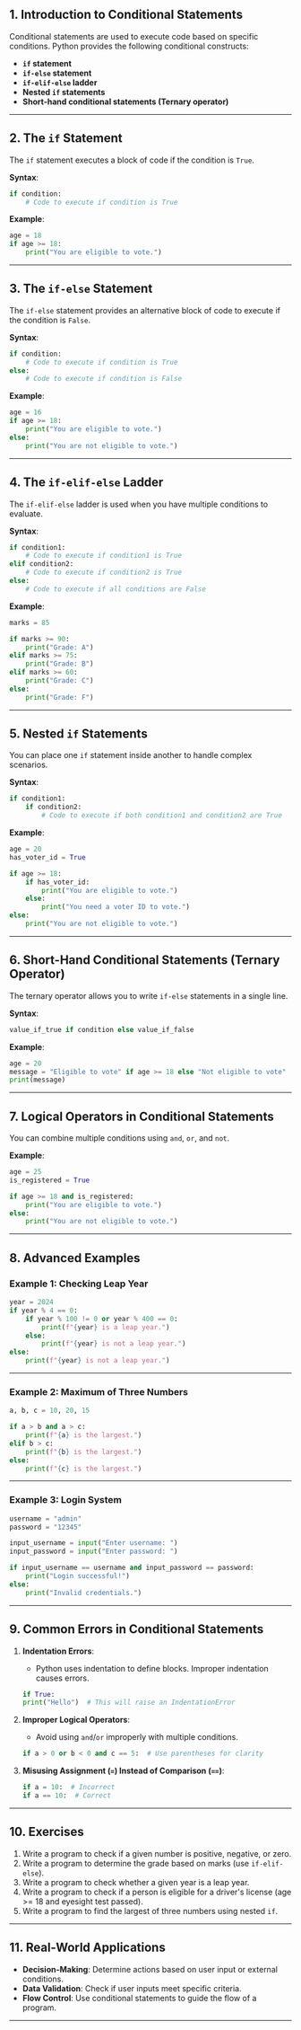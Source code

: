 
## **1. Introduction to Conditional Statements**
Conditional statements are used to execute code based on specific conditions. Python provides the following conditional constructs:

- **`if` statement**
- **`if-else` statement**
- **`if-elif-else` ladder**
- **Nested `if` statements**
- **Short-hand conditional statements (Ternary operator)**

---

## **2. The `if` Statement**
The `if` statement executes a block of code if the condition is `True`.

**Syntax**:
```python
if condition:
    # Code to execute if condition is True
```

**Example**:
```python
age = 18
if age >= 18:
    print("You are eligible to vote.")
```

---

## **3. The `if-else` Statement**
The `if-else` statement provides an alternative block of code to execute if the condition is `False`.

**Syntax**:
```python
if condition:
    # Code to execute if condition is True
else:
    # Code to execute if condition is False
```

**Example**:
```python
age = 16
if age >= 18:
    print("You are eligible to vote.")
else:
    print("You are not eligible to vote.")
```

---

## **4. The `if-elif-else` Ladder**
The `if-elif-else` ladder is used when you have multiple conditions to evaluate.

**Syntax**:
```python
if condition1:
    # Code to execute if condition1 is True
elif condition2:
    # Code to execute if condition2 is True
else:
    # Code to execute if all conditions are False
```

**Example**:
```python
marks = 85

if marks >= 90:
    print("Grade: A")
elif marks >= 75:
    print("Grade: B")
elif marks >= 60:
    print("Grade: C")
else:
    print("Grade: F")
```

---

## **5. Nested `if` Statements**
You can place one `if` statement inside another to handle complex scenarios.

**Syntax**:
```python
if condition1:
    if condition2:
        # Code to execute if both condition1 and condition2 are True
```

**Example**:
```python
age = 20
has_voter_id = True

if age >= 18:
    if has_voter_id:
        print("You are eligible to vote.")
    else:
        print("You need a voter ID to vote.")
else:
    print("You are not eligible to vote.")
```

---

## **6. Short-Hand Conditional Statements (Ternary Operator)**
The ternary operator allows you to write `if-else` statements in a single line.

**Syntax**:
```python
value_if_true if condition else value_if_false
```

**Example**:
```python
age = 20
message = "Eligible to vote" if age >= 18 else "Not eligible to vote"
print(message)
```

---

## **7. Logical Operators in Conditional Statements**
You can combine multiple conditions using `and`, `or`, and `not`.

**Example**:
```python
age = 25
is_registered = True

if age >= 18 and is_registered:
    print("You are eligible to vote.")
else:
    print("You are not eligible to vote.")
```

---

## **8. Advanced Examples**

### **Example 1: Checking Leap Year**
```python
year = 2024
if year % 4 == 0:
    if year % 100 != 0 or year % 400 == 0:
        print(f"{year} is a leap year.")
    else:
        print(f"{year} is not a leap year.")
else:
    print(f"{year} is not a leap year.")
```

---

### **Example 2: Maximum of Three Numbers**
```python
a, b, c = 10, 20, 15

if a > b and a > c:
    print(f"{a} is the largest.")
elif b > c:
    print(f"{b} is the largest.")
else:
    print(f"{c} is the largest.")
```

---

### **Example 3: Login System**
```python
username = "admin"
password = "12345"

input_username = input("Enter username: ")
input_password = input("Enter password: ")

if input_username == username and input_password == password:
    print("Login successful!")
else:
    print("Invalid credentials.")
```

---

## **9. Common Errors in Conditional Statements**
1. **Indentation Errors**:
   - Python uses indentation to define blocks. Improper indentation causes errors.
   ```python
   if True:
   print("Hello")  # This will raise an IndentationError
   ```

2. **Improper Logical Operators**:
   - Avoid using `and`/`or` improperly with multiple conditions.
   ```python
   if a > 0 or b < 0 and c == 5:  # Use parentheses for clarity
   ```

3. **Misusing Assignment (`=`) Instead of Comparison (`==`)**:
   ```python
   if a = 10:  # Incorrect
   if a == 10:  # Correct
   ```

---

## **10. Exercises**
1. Write a program to check if a given number is positive, negative, or zero.
2. Write a program to determine the grade based on marks (use `if-elif-else`).
3. Write a program to check whether a given year is a leap year.
4. Write a program to check if a person is eligible for a driver's license (age >= 18 and eyesight test passed).
5. Write a program to find the largest of three numbers using nested `if`.

---

## **11. Real-World Applications**
- **Decision-Making**: Determine actions based on user input or external conditions.
- **Data Validation**: Check if user inputs meet specific criteria.
- **Flow Control**: Use conditional statements to guide the flow of a program.

---
